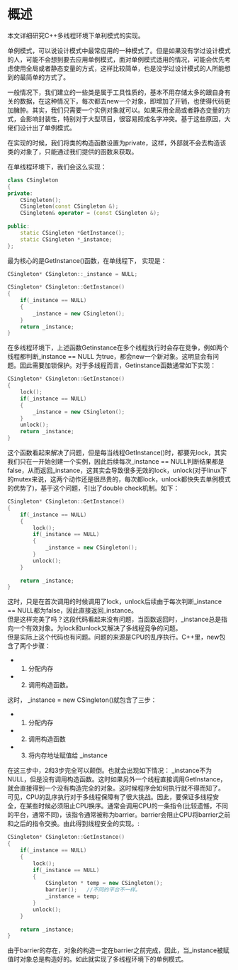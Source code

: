 # 概述
本文详细研究C++多线程环境下单利模式的实现。  

单例模式，可以说设计模式中最常应用的一种模式了。但是如果没有学过设计模式的人，可能不会想到要去应用单例模式，面对单例模式适用的情况，可能会优先考虑使用全局或者静态变量的方式，这样比较简单，也是没学过设计模式的人所能想到的最简单的方式了。

一般情况下，我们建立的一些类是属于工具性质的，基本不用存储太多的跟自身有关的数据，在这种情况下，每次都去new一个对象，即增加了开销，也使得代码更加臃肿。其实，我们只需要一个实例对象就可以。如果采用全局或者静态变量的方式，会影响封装性，特别对于大型项目，很容易照成名字冲突。基于这些原因，大佬们设计出了单例模式。  

在实现的时候，我们将类的构造函数设置为private，这样，外部就不会去构造该类的对象了，只能通过我们提供的函数来获取。  

在单线程环境下，我们会这么实现：  
```C++
class CSingleton  
{  
private:  
    CSingleton();
    CSingleton(const CSingleton &);
    CSingleton& operator = (const CSingleton &);
  
public:  
    static CSingleton *GetInstance();
    static CSingleton *_instance;
};  
```
最为核心的是GetInstance()函数，在单线程下，
实现是：
```C++
CSingleton* CSingleton::_instance = NULL;  
  
CSingleton* CSingleton::GetInstance()  
{  
    if(_instance == NULL)  
    {
        _instance = new CSingleton();  
    }  
    return _instance;  
} 
```

在多线程环境下，上述函数Getinstance在多个线程执行时会存在竞争，例如两个线程都判断_instance == NULL 为true，都会new一个新对象。这明显会有问题。因此需要加锁保护。对于多线程而言，Getinstance函数通常如下实现：
```C++
CSingleton* CSingleton::GetInstance()  
{
    lock();
    if(_instance == NULL)  
    {
        _instance = new CSingleton();  
    } 
    unlock(); 
    return _instance; 
} 
```
这个函数看起来解决了问题，但是每当线程GetInstance()时，都要先lock，其实我们只在一开始创建一个实例，因此后续每次_instance == NULL判断结果都是false，从而返回_instance，这其实会导致很多无效的lock，unlock(对于linux下的mutex来说，这两个动作还是很昂贵的，每次都lock，unlock都快失去单例模式的优势了)，基于这个问题，引出了double check机制。如下：  
```C++
CSingleton* CSingleton::GetInstance()  
{
    if(_instance == NULL)
    {
        lock();
        if(_instance == NULL)  
        {
            _instance = new CSingleton();  
        } 
        unlock(); 
    }
    
    return _instance; 
} 
```
这时，只是在首次调用的时候调用了lock，unlock后续由于每次判断_instance == NULL都为false，因此直接返回_instance。  
但是这样完美了吗？这段代码看起来没有问题，当函数返回时，_instance总是指向一个有效对象。为lock和unlock又解决了多线程竞争的问题。  
但是实际上这个代码也有问题。问题的来源是CPU的乱序执行。C++里，new包含了两个步骤：
 - 1. 分配内存  
 - 2. 调用构造函数。  

这时， _instance = new CSingleton()就包含了三步：  
 - 1. 分配内存  
 - 2. 调用构造函数  
 - 3. 将内存地址赋值给 _instance  

在这三步中，2和3步完全可以颠倒。也就会出现如下情况： _instance不为NULL，但是没有调用构造函数。这时如果另外一个线程直接调用GetInstance，就会直接得到一个没有构造完全的对象。这时候程序会如何执行就不得而知了。  
可见，CPU的乱序执行对于多线程保障有了很大挑战。因此，要保证多线程安全，在某些时候必须阻止CPU换序。通常会调用CPU的一条指令(比较遗憾，不同的平台，通常不同)，该指令通常被称为barrier。barrier会阻止CPU将barrier之前和之后的指令交换。由此得到线程安全的实现。:  
```C++
CSingleton* CSingleton::GetInstance()  
{
    if(_instance == NULL)
    {
        lock();
        if(_instance == NULL)  
        {
            CSingleton * temp = new CSingleton();
            barrier();   //不同的平台不一样。
            _instance = temp;
        } 
        unlock(); 
    }
    
    return _instance; 
} 
```
由于barrier的存在，对象的构造一定在barrier之前完成，因此，当_instance被赋值时对象总是构造好的。如此就实现了多线程环境下的单例模式。  

